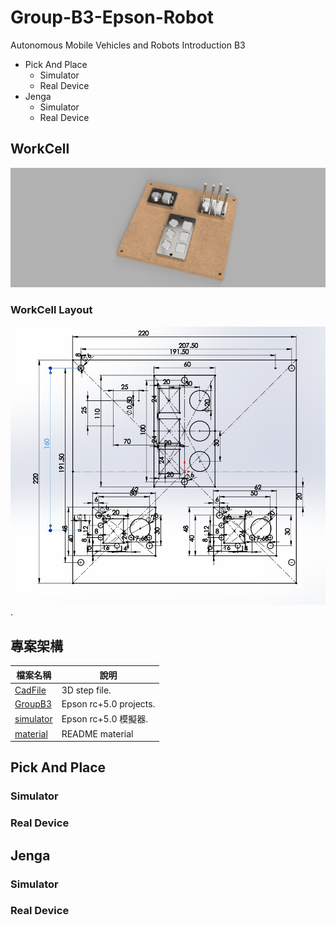 # Group-B3-Epson-Robot
Autonomous Mobile Vehicles and Robots Introduction B3
+ Pick And Place
  * Simulator 
  * Real Device
+ Jenga
  * Simulator
  * Real Device
## WorkCell
![](https://github.com/yuan-0816/Group-B3-Epson-Robot/blob/main/material/workcell%20v9.png)
### WorkCell Layout
![](https://github.com/yuan-0816/Group-B3-Epson-Robot/blob/main/material/workcell_layout.png). 

## 專案架構
| **檔案名稱**     | **說明** |
|--------------|-------------------------|
| [CadFile](https://github.com/yuan-0816/Group-B3-Epson-Robot/tree/main/CadFile)      |3D step file.            |
| [GroupB3](https://github.com/yuan-0816/Group-B3-Epson-Robot/tree/main/GroupB3)      |Epson rc+5.0 projects.   |
| [simulator](https://github.com/yuan-0816/Group-B3-Epson-Robot/tree/main/simulator)  |Epson rc+5.0 模擬器.      |
| [material](https://github.com/yuan-0816/Group-B3-Epson-Robot/tree/main/material)    |README material          |
  
## Pick And Place
### Simulator
### Real Device

## Jenga
### Simulator
### Real Device



